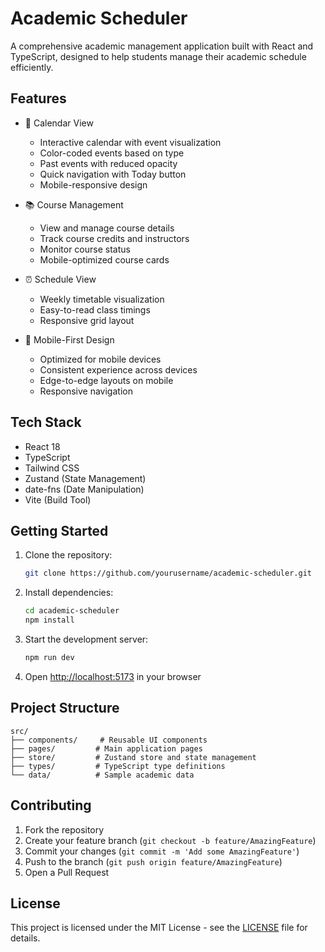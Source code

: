 # Academic Scheduler

A comprehensive academic management application built with React and TypeScript, designed to help students manage their academic schedule efficiently.

## Features

- 📅 Calendar View
  - Interactive calendar with event visualization
  - Color-coded events based on type
  - Past events with reduced opacity
  - Quick navigation with Today button
  - Mobile-responsive design

- 📚 Course Management
  - View and manage course details
  - Track course credits and instructors
  - Monitor course status
  - Mobile-optimized course cards

- ⏰ Schedule View
  - Weekly timetable visualization
  - Easy-to-read class timings
  - Responsive grid layout

- 📱 Mobile-First Design
  - Optimized for mobile devices
  - Consistent experience across devices
  - Edge-to-edge layouts on mobile
  - Responsive navigation

## Tech Stack

- React 18
- TypeScript
- Tailwind CSS
- Zustand (State Management)
- date-fns (Date Manipulation)
- Vite (Build Tool)

## Getting Started

1. Clone the repository:
   ```bash
   git clone https://github.com/yourusername/academic-scheduler.git
   ```

2. Install dependencies:
   ```bash
   cd academic-scheduler
   npm install
   ```

3. Start the development server:
   ```bash
   npm run dev
   ```

4. Open [http://localhost:5173](http://localhost:5173) in your browser

## Project Structure

```
src/
├── components/     # Reusable UI components
├── pages/         # Main application pages
├── store/         # Zustand store and state management
├── types/         # TypeScript type definitions
└── data/          # Sample academic data
```

## Contributing

1. Fork the repository
2. Create your feature branch (`git checkout -b feature/AmazingFeature`)
3. Commit your changes (`git commit -m 'Add some AmazingFeature'`)
4. Push to the branch (`git push origin feature/AmazingFeature`)
5. Open a Pull Request

## License

This project is licensed under the MIT License - see the [LICENSE](LICENSE) file for details.

